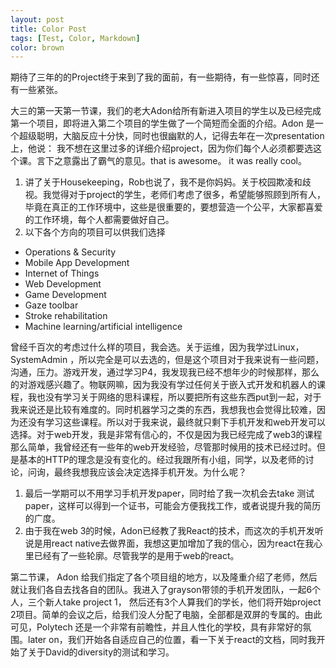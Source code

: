 ```yaml
---
layout: post
title: Color Post
tags: [Test, Color, Markdown]
color: brown
---
```


期待了三年的的Project终于来到了我的面前，有一些期待，有一些惊喜，同时还有一些紧张。

大三的第一天第一节课，我们的老大Adon给所有新进入项目的学生以及已经完成第一个项目，即将进入第二个项目的学生做了一个简短而全面的介绍。Adon 是一个超级聪明，大脑反应十分快，同时也很幽默的人，记得去年在一次presentation上，他说： 我不想在这里过多的详细介绍project，因为你们每个人必须都要选这个课。言下之意露出了霸气的意见。that is awesome。 it was really cool。
1. 讲了关于Housekeeping，Rob也说了，我不是你妈妈。关于校园欺凌和歧视。我觉得对于project的学生，老师们考虑了很多，希望能够照顾到所有人，毕竟在真正的工作环境中，这些是很重要的，要想营造一个公平，大家都喜爱的工作环境，每个人都需要做好自己。
2. 以下各个方向的项目可以供我们选择
  * Operations & Security
  * Mobile App Development
  * Internet of Things
  * Web Development
  * Game Development
  * Gaze toolbar
  * Stroke rehabilitation
  * Machine learning/artificial intelligence

曾经千百次的考虑过什么样的项目，我会选。关于运维，因为我学过Linux， SystemAdmin ，所以完全是可以去选的，但是这个项目对于我来说有一些问题，沟通，压力。游戏开发，通过学习P4，我发现我已经不想年少的时候那样，那么的对游戏感兴趣了。物联网嘛，因为我没有学过任何关于嵌入式开发和机器人的课程，我也没有学习关于网络的思科课程，所以要把所有这些东西put到一起，对于我来说还是比较有难度的。同时机器学习之类的东西，我想我也会觉得比较难，因为还没有学习这些课程。所以对于我来说，最终就只剩下手机开发和web开发可以选择。对于web开发，我是非常有信心的，不仅是因为我已经完成了web3的课程那么简单，我曾经还有一些年的web开发经验，尽管那时候用的技术已经过时。但是基本的HTTP的理念是没有变化的。经过我跟所有小组，同学，以及老师的讨论，问询，最终我想我应该会决定选择手机开发。为什么呢？
1. 最后一学期可以不用学习手机开发paper，同时给了我一次机会去take 测试paper，这样可以得到一个证书，可能会方便我找工作，或者说提升我的简历的广度。
2. 由于我在web 3的时候，Adon已经教了我React的技术，而这次的手机开发听说是用react native去做界面，我想这更加增加了我的信心，因为react在我心里已经有了一些轮廓。尽管我学的是用于web的react。

第二节课， Adon 给我们指定了各个项目组的地方，以及隆重介绍了老师，然后就让我们各自去找各自的团队。我进入了grayson带领的手机开发团队，一起6个人，三个新人take project 1， 然后还有3个人算我们的学长，他们将开始project 2项目。简单的会议之后，给我们没人分配了电脑，全部都是双屏的专属的。由此可见，Polytech 还是一个非常有前瞻性，并且人性化的学校，具有非常好的氛围。later on，我们开始各自适应自己的位置，看一下关于react的文档，同时我开始了关于David的diversity的测试和学习。
